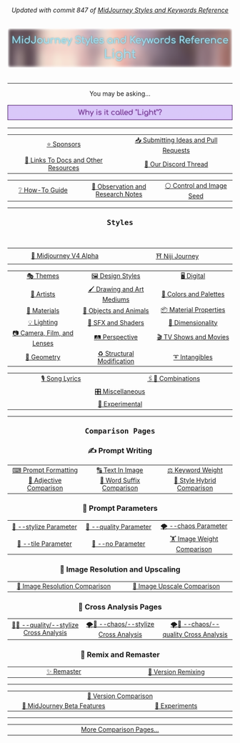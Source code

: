 <div align="center"><h6>Updated with commit 847 of <a href="https://github.com/willwulfken/MidJourney-Styles-and-Keywords-Reference">MidJourney Styles and Keywords Reference</a></h6></div>

<picture>
  <source media="(prefers-color-scheme: dark)" srcset="https://github.com/willwulfken/MidJourney-Styles-and-Keywords-Reference-Light/blob/text-gui/Images/Repo_Parts/Banner/banner_dark.webp?raw=true">
  <source media="(prefers-color-scheme: light)" srcset="https://github.com/willwulfken/MidJourney-Styles-and-Keywords-Reference-Light/blob/text-gui/Images/Repo_Parts/Banner/banner_light.webp?raw=true">
  <img alt="Midjourney Styles and Keywords Reference" src="https://github.com/willwulfken/MidJourney-Styles-and-Keywords-Reference-Light/blob/text-gui/Images/Repo_Parts/Banner/banner_light.webp?raw=true">
</picture><br><br>
<hr><!--------------->
<div align="center">
You may be asking...
<br>&nbsp<br>
<a href="https://github.com/willwulfken/MidJourney-Styles-and-Keywords-Reference-Light/blob/text-gui/Pages/Why_its_called_light.md"><img src="https://github.com/willwulfken/MidJourney-Styles-and-Keywords-Reference-Light/blob/text-gui/Images/Repo_Parts/button_why_is_it_called_light_light_active.webp?raw=true" alt="Why is it called &#34;Light&#34;?" width=512></a>
</div>


<hr><!--------------->

<div align="center">

<table>
  <tr align="center" valign="middle">
    <td width=384>
      <a href="https://github.com/willwulfken/MidJourney-Styles-and-Keywords-Reference-Light/blob/text-gui/Pages/Sponsors.md">⭐ Sponsors</a>
    </td>
    <td width=384>
      <a href="https://github.com/willwulfken/MidJourney-Styles-and-Keywords-Reference/wiki/Submitting-Ideas-and-Pull-Requests">📥 Submitting Ideas and Pull Requests</a> <!--Links To Original Repo-->
    </td>
  </tr>
  <tr align="center" valign="middle">
    <td>
      <a href="https://github.com/willwulfken/MidJourney-Styles-and-Keywords-Reference-Light/blob/text-gui/Pages/Links.md">🔗 Links To Docs and Other Resources</a>
    </td>
    <td>
      <a href="https://discord.com/channels/662267976984297473/995554362686439526">💬 Our Discord Thread</a>
    </td>
  </tr>
</table>
<table>
  <tr align="center" valign="middle">
    <td width=256>
      <a href="https://github.com/willwulfken/MidJourney-Styles-and-Keywords-Reference/wiki/%E2%9D%94-How-To-Guide">❔ How-To Guide</a> <!--Links To Original Repo-->
    </td>
    <td width=256>
      <a href="https://github.com/willwulfken/MidJourney-Styles-and-Keywords-Reference/wiki/%F0%9F%93%9D-Observation-and-Research-Notes">📝 Observation and Research Notes</a> <!--Links To Original Repo-->
    </td>
    <td width=256>
      <a href="https://github.com/willwulfken/MidJourney-Styles-and-Keywords-Reference-Light/blob/text-gui/Pages/Control_Image.md">⚪ Control and Image Seed</a>
    </td>
  </tr>
</table>

</div>



<hr><!--------------->



<div align="center">

  <h3><pre>Styles</pre></h3>

<br>

<table>
  <tr align="center" valign="middle">
    <td width=384>
      <a href="https://github.com/willwulfken/MidJourney-Styles-and-Keywords-Reference-Light/blob/text-gui/Pages/Midjourney_Beta_Features/MJ_V4_Alpha/Styles.md">🌌 Midjourney V4 Alpha</a>
    </td>
    <td width=384>
      <a href="https://github.com/willwulfken/MidJourney-Styles-and-Keywords-Reference-Light/blob/text-gui/Pages/Niji_Journey/Styles.md">⛩ Niji Journey</a>
    </td>
</table>
<table>
  <tr align="center" valign="middle">
    <td width=256>
      <a href="https://github.com/willwulfken/MidJourney-Styles-and-Keywords-Reference-Light/blob/text-gui/Pages/MJ_V3/Style_Pages/Just_The_Style/Themes.md">🎭 Themes</a>
    </td>
    <td width=256>
      <a href="https://github.com/willwulfken/MidJourney-Styles-and-Keywords-Reference-Light/blob/text-gui/Pages/MJ_V3/Style_Pages/Just_The_Style/Design_Styles.md">🖼 Design Styles</a>
    </td>
    <td width=256>
      <a href="https://github.com/willwulfken/MidJourney-Styles-and-Keywords-Reference-Light/blob/text-gui/Pages/MJ_V3/Style_Pages/Just_The_Style/Digital.md">🖥 Digital</a>
    </td>
  </tr>
  <tr align="center" valign="middle">
    <td>
      <a href="https://github.com/willwulfken/MidJourney-Styles-and-Keywords-Reference-Light/blob/text-gui/Pages/MJ_V3/Style_Pages/Just_The_Style/Artists.md">📔 Artists</a>
    </td>
    <td>
      <a href="https://github.com/willwulfken/MidJourney-Styles-and-Keywords-Reference-Light/blob/text-gui/Pages/MJ_V3/Style_Pages/Just_The_Style/Drawing_and_Art_Mediums.md">🖌 Drawing and Art Mediums</a>
    </td>
    <td>
      <a href="https://github.com/willwulfken/MidJourney-Styles-and-Keywords-Reference-Light/blob/text-gui/Pages/MJ_V3/Style_Pages/Just_The_Style/Colors_and_Palettes.md">🎨 Colors and Palettes</a>
    </td>
  </tr>
  <tr align="center" valign="middle">
    <td>
      <a href="https://github.com/willwulfken/MidJourney-Styles-and-Keywords-Reference-Light/blob/text-gui/Pages/MJ_V3/Style_Pages/Just_The_Style/Materials.md">🧱 Materials</a>
    </td>
    <td>
      <a href="https://github.com/willwulfken/MidJourney-Styles-and-Keywords-Reference-Light/blob/text-gui/Pages/MJ_V3/Style_Pages/Just_The_Style/Objects_and_Animals.md">🎷 Objects and Animals</a>
    </td>
    <td>
      <a href="https://github.com/willwulfken/MidJourney-Styles-and-Keywords-Reference-Light/blob/text-gui/Pages/MJ_V3/Style_Pages/Just_The_Style/Material_Properties.md">📦 Material Properties</a>
    </td>
  </tr>
  <tr align="center" valign="middle">
    <td>
      <a href="https://github.com/willwulfken/MidJourney-Styles-and-Keywords-Reference-Light/blob/text-gui/Pages/MJ_V3/Style_Pages/Just_The_Style/Lighting.md">💡 Lighting</a>
    </td>
    <td>
      <a href="https://github.com/willwulfken/MidJourney-Styles-and-Keywords-Reference-Light/blob/text-gui/Pages/MJ_V3/Style_Pages/Just_The_Style/SFX_and_Shaders.md">🌈 SFX and Shaders</a>
    </td>
    <td>
      <a href="https://github.com/willwulfken/MidJourney-Styles-and-Keywords-Reference-Light/blob/text-gui/Pages/MJ_V3/Style_Pages/Just_The_Style/Dimensionality.md">🌌 Dimensionality</a>
    </td>
  </tr>
  <tr align="center" valign="middle">
    <td>
      <a href="https://github.com/willwulfken/MidJourney-Styles-and-Keywords-Reference-Light/blob/text-gui/Pages/MJ_V3/Style_Pages/Just_The_Style/Camera.md">📷 Camera, Film, and Lenses</a>
    </td>
    <td>
      <a href="https://github.com/willwulfken/MidJourney-Styles-and-Keywords-Reference-Light/blob/text-gui/Pages/MJ_V3/Style_Pages/Just_The_Style/Perspective.md">🛤️ Perspective</a>
    </td>
    <td>
      <a href="https://github.com/willwulfken/MidJourney-Styles-and-Keywords-Reference-Light/blob/text-gui/Pages/MJ_V3/Style_Pages/Just_The_Style/TV_and_Movies.md">🎬 TV Shows and Movies</a>
    </td>
  </tr>
  <tr align="center" valign="middle">
    <td>
      <a href="https://github.com/willwulfken/MidJourney-Styles-and-Keywords-Reference-Light/blob/text-gui/Pages/MJ_V3/Style_Pages/Just_The_Style/Geometry.md">💠 Geometry</a>
    </td>
    <td>
      <a href="https://github.com/willwulfken/MidJourney-Styles-and-Keywords-Reference-Light/blob/text-gui/Pages/MJ_V3/Style_Pages/Just_The_Style/Structural_Modification.md">♻ Structural Modification</a>
    </td>
    <td>
      <a href="https://github.com/willwulfken/MidJourney-Styles-and-Keywords-Reference-Light/blob/text-gui/Pages/MJ_V3/Style_Pages/Just_The_Style/Intangibles.md">➰ Intangibles</a>
    </td>
  </tr>
</table>
<table>
  <tr align="center" valign="middle">
    <td width=384>
      <a href="https://github.com/willwulfken/MidJourney-Styles-and-Keywords-Reference-Light/blob/text-gui/Pages/MJ_V3/Style_Pages/Just_The_Style/Song_Lyrics.md">🎙 Song Lyrics</a>
    </td>
    <td width=384>
      <a href="https://github.com/willwulfken/MidJourney-Styles-and-Keywords-Reference-Light/blob/text-gui/Pages/MJ_V3/Style_Pages/Just_The_Style/Combinations.md">🖇🎰 Combinations</a>
    </td>
  </tr>
  <tr align="center" valign="middle">
    <td colspan=2>
      <a href="https://github.com/willwulfken/MidJourney-Styles-and-Keywords-Reference-Light/blob/text-gui/Pages/MJ_V3/Style_Pages/Just_The_Style/Miscellaneous.md">🎛 Miscellaneous</a>
    </td>
  </tr>
  <tr align="center" valign="middle">
    <td colspan=2>
      <a href="https://github.com/willwulfken/MidJourney-Styles-and-Keywords-Reference-Light/blob/text-gui/Pages/MJ_V3/Style_Pages/Just_The_Style/Experimental.md">🧪 Experimental</a>
    </td>
  </tr>
</table>

</div>



<hr><!--------------->

<div align="center">

<h3><pre>Comparison Pages</pre></h3>

<h3>✍ Prompt Writing</h3>
<table>
  <tr align="center" valign="middle">
    <td width=256>
      <a href="https://github.com/willwulfken/MidJourney-Styles-and-Keywords-Reference-Light/blob/text-gui/Pages/MJ_V3/Comparison_Pages/Prompt_Writing/Prompt_Format_Comparison.md">⌨ Prompt Formatting</a>
    </td>
    <td width=256>
      <a href="https://github.com/willwulfken/MidJourney-Styles-and-Keywords-Reference-Light/blob/text-gui/Pages/MJ_V3/Comparison_Pages/Prompt_Writing/Text_In_Image_Comparison.md">🔠 Text In Image</a>
    </td>
    <td width=256>
      <a href="https://github.com/willwulfken/MidJourney-Styles-and-Keywords-Reference-Light/blob/text-gui/Pages/MJ_V3/Comparison_Pages/Prompt_Writing/Keyword_Weight_Comparison.md">⚖ Keyword Weight</a>
    </td>
  </tr>
  <tr align="center" valign="middle">
    <td width=256>
      <a href="https://github.com/willwulfken/MidJourney-Styles-and-Keywords-Reference-Light/blob/text-gui/Pages/MJ_V3/Comparison_Pages/Prompt_Writing/Adjective_Comparison.md">🦚 Adjective Comparison</a>
    </td>
    <td width=256>
      <a href="https://github.com/willwulfken/MidJourney-Styles-and-Keywords-Reference-Light/blob/text-gui/Pages/MJ_V3/Comparison_Pages/Prompt_Writing/Word_Suffix_Comparison.md">📓 Word Suffix Comparison</a>
    </td>
    <td width=256>
      <a href="https://github.com/willwulfken/MidJourney-Styles-and-Keywords-Reference-Light/blob/text-gui/Pages/MJ_V3/Comparison_Pages/Prompt_Writing/Hybrid_Comparison.md">🔰 Style Hybrid Comparison</a>
    </td>
  </tr>
</table>


<h3>🧩 Prompt Parameters</h3>
<table>
  <tr align="center" valign="middle">
    <td width=256>
      <a href="https://github.com/willwulfken/MidJourney-Styles-and-Keywords-Reference-Light/blob/text-gui/Pages/MJ_V3/Comparison_Pages/Parameters/Stylize_Comparison.md">🎇 --stylize Parameter</a>
    </td>
    <td width=256>
      <a href="https://github.com/willwulfken/MidJourney-Styles-and-Keywords-Reference-Light/blob/text-gui/Pages/MJ_V3/Comparison_Pages/Parameters/Quality_Comparison.md">💎 --quality Parameter</a>
    </td>
    <td width=256>
      <a href="https://github.com/willwulfken/MidJourney-Styles-and-Keywords-Reference-Light/blob/text-gui/Pages/MJ_V3/Comparison_Pages/Parameters/Chaos_Comparison.md">🌪 --chaos Parameter</a>
  </tr>
  <tr align="center" valign="middle">
    <td width=256>
      <a href="https://github.com/willwulfken/MidJourney-Styles-and-Keywords-Reference-Light/blob/text-gui/Pages/MJ_V3/Comparison_Pages/Parameters/Tile_Parameter.md">🔲 --tile Parameter</a>
    </td>
    <td width=256>
      <a href="https://github.com/willwulfken/MidJourney-Styles-and-Keywords-Reference-Light/blob/text-gui/Pages/MJ_V3/Comparison_Pages/Parameters/No_Parameter_Comparison.md">🚫 --no Parameter</a>
    </td>
    <td width=256>
      <a href="https://github.com/willwulfken/MidJourney-Styles-and-Keywords-Reference-Light/blob/text-gui/Pages/MJ_V3/Comparison_Pages/Parameters/Image_Weight_Comparison.md">🏋️‍ Image Weight Comparison</a>
    </td>
  </tr>
</table>


<h3>📐 Image Resolution and Upscaling</h3>
<table>
  <tr align="center" valign="middle">
    <td width=384>
      <a href="https://github.com/willwulfken/MidJourney-Styles-and-Keywords-Reference-Light/blob/text-gui/Pages/MJ_V3/Comparison_Pages/Image_Resolution_and_Upscaling/Image_Resolution_Comparison.md">📏 Image Resolution Comparison</a>
    </td>
    <td width=384>
      <a href="https://github.com/willwulfken/MidJourney-Styles-and-Keywords-Reference-Light/blob/text-gui/Pages/MJ_V3/Comparison_Pages/Image_Resolution_and_Upscaling/Image_Upscale_Comparison.md">🚀 Image Upscale Comparison</a>
    </td>
  </tr>
</table>


<h3>🔀 Cross Analysis Pages</h3>
<table>
  <tr align="center" valign="middle">
    <td width=256>
      <a href="https://github.com/willwulfken/MidJourney-Styles-and-Keywords-Reference-Light/blob/text-gui/Pages/MJ_V3/Comparison_Pages/Cross_Analysis/Stylize_Quality_Cross_Analysis.md">🎇💎 --quality/--stylize Cross Analysis</a>
    </td>
    <td width=256>
      <a href="https://github.com/willwulfken/MidJourney-Styles-and-Keywords-Reference-Light/blob/text-gui/Pages/MJ_V3/Comparison_Pages/Cross_Analysis/Chaos_Stylize_Cross_Analysis.md">🌪🎇 --chaos/--stylize Cross Analysis</a>
    </td>
    <td width=256>
      <a href="https://github.com/willwulfken/MidJourney-Styles-and-Keywords-Reference-Light/blob/text-gui/Pages/MJ_V3/Comparison_Pages/Cross_Analysis/Chaos_Quality_Cross_Analysis.md">🌪💎 --chaos/--quality Cross Analysis</a>
    </td>
  </tr>
</table>


<h3>📀 Remix and Remaster</h3>
<table>
  <tr align="center" valign="middle">
    <td width=384>
      <a href="https://github.com/willwulfken/MidJourney-Styles-and-Keywords-Reference-Light/blob/text-gui/Pages/Comparison_Pages/Remaster.md">✨ Remaster</a>
    </td>
    <td width=384>
      <a href="https://github.com/willwulfken/MidJourney-Styles-and-Keywords-Reference-Light/blob/text-gui/Pages/Comparison_Pages/Version_Remixing/V1-V4_Alpha.md">🧬 Version Remixing</a>
    </td>
  </tr>
</table>

<hr>

<table>
  <tr align="center" valign="middle">
    <td colspan=2>
      <a href="https://github.com/willwulfken/MidJourney-Styles-and-Keywords-Reference-Light/blob/text-gui/Pages/Comparison_Pages/Version_Comparison/V1_V2_V3_V4.md">📇 Version Comparison</a>
    </td>
  </tr>
  <tr align="center" valign="middle">
    <td width=384>
      <a href="https://github.com/willwulfken/MidJourney-Styles-and-Keywords-Reference-Light/blob/text-gui/Pages/Midjourney_Beta_Features.md">🕋 MidJourney Beta Features</a>
    </td>
    <td width=384>
      <a href="https://github.com/willwulfken/MidJourney-Styles-and-Keywords-Reference/wiki/%F0%9F%A7%AA-Experiments">🧪 Experiments</a> <!--Links To Original Repo-->
    </td>
  </tr>
</table>

<hr>

<table>
  <tr align="center" valign="middle">
    <td width=768>
      <a href="https://github.com/willwulfken/MidJourney-Styles-and-Keywords-Reference-Light/blob/text-gui/Pages/More_Comparison_Pages.md">More Comparison Pages...</a>
    </td>
  </tr>
</table>

</div>
